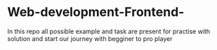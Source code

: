 # Web-development-Frontend-
In this repo all possible example and task are present for practise with solution and start our journey with begginer to pro player
